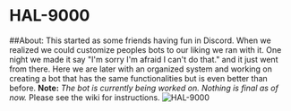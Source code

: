 # HAL-9000
##About:
This started as some friends having fun in Discord. When we realized we could customize peoples bots to our liking we ran with it. One night we made it say "I'm sorry <name> I'm afraid I can't do that." and it just went from there. Here we are later with an organized system and working on creating a bot that has the same functionalities but is even better than before.
**Note:** _The bot is currently being worked on. Nothing is final as of now._
Please see the wiki for instructions.
![HAL-9000](https://upload.wikimedia.org/wikipedia/commons/thumb/f/f6/HAL9000.svg/2000px-HAL9000.svg.png)
